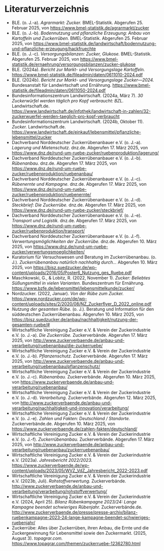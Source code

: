 # Literaturverzeichnis

- BLE. (o. J.-a). *Agrarmarkt: Zucker.* BMEL-Statistik. Abgerufen 25. Februar 2025, von <https://www.bmel-statistik.de/agrarmarkt/zucker>
- BLE. (o. J.-b). *Bodennutzung und pflanzliche Erzeugung: Anbau von Kartoffeln und Zuckerrüben.* BMEL-Statistik. Abgerufen 25. Februar 2025, von <https://www.bmel-statistik.de/landwirtschaft/bodennutzung-und-pflanzliche-erzeugung/hackfruechte>
- BLE. (o. J.-c). *Versorgungsbilanzen: Zucker, Glukose.* BMEL-Statistik. Abgerufen 25. Februar 2025, von <https://www.bmel-statistik.de/ernaehrung/versorgungsbilanzen/zucker-glukose>
- BLE. (2024a). *Bericht zur Markt- und Versorgungslage Kartoffeln.* <https://www.bmel-statistik.de/fileadmin/daten/0611010-2024.pdf>
- BLE. (2024b). *Bericht zur Markt- und Versorgungslage Zucker—2024.* Bundesanstalt für Landwirtschaft und Ernährung. <https://www.bmel-statistik.de/fileadmin/daten/0611050-2024.pdf>
- Bundesinformationszentrum Landwirtschaft. (2024a, März 7). *30 Zuckerwürfel werden täglich pro Kopf verbraucht: BZL.* Landwirtschaft.de. <https://www.landwirtschaft.de/infothek/landwirtschaft-in-zahlen/32-zuckerwuerfel-werden-taeglich-pro-kopf-verbraucht>
- Bundesinformationszentrum Landwirtschaft. (2024b, Oktober 11). *Zucker.* Landwirtschaft.de. <https://www.landwirtschaft.de/einkauf/lebensmittel/pflanzliche-lebensmittel/zucker>
- Dachverband Norddeutscher Zuckerrübenanbauer e.V. (o. J.-a). *Lagerung und Mietenschutz.* dnz.de. Abgerufen 17. März 2025, von <https://www.dnz.de/rund-um-ruebe-zucker/ruebenproduktion/lagerung/>
- Dachverband Norddeutscher Zuckerrübenanbauer e.V. (o. J.-b). *Rübenanbau.* dnz.de. Abgerufen 17. März 2025, von <https://www.dnz.de/rund-um-ruebe-zucker/ruebenproduktion/ruebenanbau/>
- Dachverband Norddeutscher Zuckerrübenanbauer e.V. (o. J.-c). *Rübenernte und Kampagne.* dnz.de. Abgerufen 17. März 2025, von <https://www.dnz.de/rund-um-ruebe-zucker/ruebenproduktion/ruebenernte/>
- Dachverband Norddeutscher Zuckerrübenanbauer e.V. (o. J.-d). *Steckbrief: Die Zuckerrübe.* dnz.de. Abgerufen 17. März 2025, von <https://www.dnz.de/rund-um-ruebe-zucker/steckbrief/>
- Dachverband Norddeutscher Zuckerrübenanbauer e.V. (o. J.-e). *Transport und Logistik.* dnz.de. Abgerufen 17. März 2025, von <https://www.dnz.de/rund-um-ruebe-zucker/ruebenproduktion/transport/>
- Dachverband Norddeutscher Zuckerrübenanbauer e.V. (o. J.-f). *Verwertungsmöglichkeiten der Zuckerrübe.* dnz.de. Abgerufen 10. März 2025, von <https://www.dnz.de/rund-um-ruebe-zucker/verwertungsmoeglichkeiten/>
- Kuratorium für Versuchswesen und Beratung im Zuckerrübenanbau. (o. J.). *Zuckerrübenanbau natürlich nachhaltig durch...* Abgerufen 10. März 2025, von <https://bisz.suedzucker.de/wp-content/uploads/2016/05/Poster6_Nutzung_ges_Ruebe.pdf>
- Maschkowski, G., & Lobitz, R. (2022, November 1). *Zucker: Beliebtes Süßungsmittel in vielen Varianten.* Bundeszentrum für Ernährung. <https://www.bzfe.de/lebensmittel/lebensmittelkunde/zucker/>
- Nordzucker. (2022, Januar). *Von der Rübe zum Zucker.* <https://www.nordzucker.com/de/wp-content/uploads/sites/2/2020/08/NZ_Zuckerflyer_D_2022_online.pdf>
- *Nutzung der gesamten Rübe.* (o. J.). Beratung und Information für den süddeutschen Zuckerrübenanbau. Abgerufen 10. März 2025, von <https://bisz.suedzucker.de/anbau/nachhaltigkeit/nutzung-der-gesamten-ruebe/#>
- Wirtschaftliche Vereinigung Zucker e.V. & Verein der Zuckerindustrie e.V. (o. J.-a). *Die Zuckerrübe.* Zuckerverbände. Abgerufen 17. März 2025, von <http://www.zuckerverbaende.de/anbau-und-verarbeitung/ruebenanbau/die-zuckerruebe/>
- Wirtschaftliche Vereinigung Zucker e.V. & Verein der Zuckerindustrie e.V. (o. J.-b). *Pflanzenschutz.* Zuckerverbände. Abgerufen 17. März 2025, von <http://www.zuckerverbaende.de/anbau-und-verarbeitung/ruebenanbau/pflanzenschutz/>
- Wirtschaftliche Vereinigung Zucker e.V. & Verein der Zuckerindustrie e.V. (o. J.-c). *Rübenanbau.* Zuckerverbände. Abgerufen 10. März 2025, von <https://www.zuckerverbaende.de/anbau-und-verarbeitung/ruebenanbau/>
- Wirtschaftliche Vereinigung Zucker e.V. & Verein der Zuckerindustrie e.V. (o. J.-d). *Verarbeitung.* Zuckerverbände. Abgerufen 12. März 2025, von <http://www.zuckerverbaende.de/anbau-und-verarbeitung/nachhaltigkeit-und-innovation/verarbeitung/>
- Wirtschaftliche Vereinigung Zucker e.V. & Verein der Zuckerindustrie e.V. (o. J.-e). *Zahlen und Fakten: Deutschland / Standorte.* Zuckerverbände.de. Abgerufen 10. März 2025, von <https://www.zuckerverbaende.de/zahlen-fakten/deutschland/>
- Wirtschaftliche Vereinigung Zucker e.V. & Verein der Zuckerindustrie e.V. (o. J.-f). *Zuckerrübenanbau.* Zuckerverbände. Abgerufen 17. März 2025, von <http://www.zuckerverbaende.de/anbau-und-verarbeitung/ruebenanbau/zuckerruebenanbau/>
- Wirtschaftliche Vereinigung Zucker e.V. & Verein der Zuckerindustrie e.V. (2023a). *Jahresbericht 2022/2023.* <https://www.zuckerverbaende.de/wp-content/uploads/2023/05/WVZ_VdZ_Jahresbericht_2022-2023.pdf>
- Wirtschaftliche Vereinigung Zucker e.V. & Verein der Zuckerindustrie e.V. (2023b, Juli). *Rohstoffverwertung.* Zuckerverbände. <http://www.zuckerverbaende.de/anbau-und-verarbeitung/verarbeitung/rohstoffverwertung/>
- Wirtschaftliche Vereinigung Zucker e.V. & Verein der Zuckerindustrie e.V. (2024, April 25). *Bilanz Rübenkampagne 2023/24: Lange Kampagne beendet schwieriges Rübenjahr.* Zuckerverbände.de. <http://www.zuckerverbaende.de/presse/presse-archiv/bilanz-ruebenkampagne-2023-24-lange-kampagne-beendet-schwieriges-ruebenjahr/>
- Zuckerrübe: Alles über Zuckerrüben, ihren Anbau, die Ernte und die Zuckergewinnung für Lebensmittel sowie den Zuckermarkt. (2025, August 3). *topagrar.com.* <https://www.topagrar.com/themen/zuckerruebe-12362780.html>
